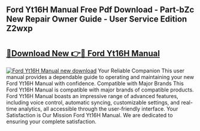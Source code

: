 ## Ford Yt16H Manual Free Pdf Download - Part-bZc New Repair Owner Guide - User Service Edition Z2wxp

# <h2><a href="http://bc67516.oget.top/?id=Ford+Yt16H+Manual">🔗Download New 👉🔴 Ford Yt16H Manual</a></h2>

[![Ford Yt16H Manual new download](https://i.imgur.com/5g1atiW.png)](http://bc67516.oget.top/?id=Ford+Yt16H+Manual)
Your Reliable Companion This user manual provides a dependable guide to operating and maintaining your new Ford Yt16H Manual with confidence. Compatible with Major Brands This Ford Yt16H Manual is compatible with major brands of compatible products. Ford Yt16H Manual boasts an impressive range of advanced features, including voice control, automatic syncing, customizable settings, and real-time analytics, all accessible through the user-friendly interface. Your Satisfaction is Our Mission Ford Yt16H Manual. We are dedicated to ensuring your complete satisfaction.
